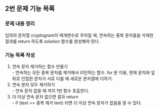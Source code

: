 ## 2번 문제 기능 목록

### 문제 내용 정리

임의의 문자열 cryptogram이 매개변수로 주어질 때, 연속하는 중복 문자들을 삭제한 결과를 return 하도록 solution 함수를 완성해야 된다.

### 기능 목록 작성

1. 연속 문자 제거하는 함수 만들기
   <br/>- 연속하는 모든 중복 문자를 제거해서 리턴하는 함수. for 문 이용, 현재 문자와 앞 뒤로 인접한 문자가 서로 다를 때 새로운 문자열에 더하기.
2. 연속 문자 모두 제거하기
   <br/> - 연속 문자 없을 때 까지 1번 함수 호출한다.
3. 더 이상 연속 문자 없으면 결과 return
   <br/>- if (text == 중복 제거 text) 라면 더 이상 연속 문자가 없음을 알 수 있다.